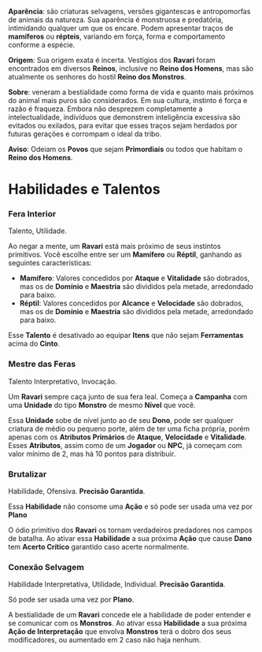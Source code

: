 **Aparência**: são criaturas selvagens, versões gigantescas e antropomorfas de animais da natureza. Sua aparência é monstruosa e predatória, intimidando qualquer um que os encare. Podem apresentar traços de **mamíferos** ou **répteis**, variando em força, forma e comportamento conforme a espécie.

**Origem**: Sua origem exata é incerta. Vestígios dos **Ravari** foram encontrados em diversos **Reinos**, inclusive no **Reino dos Homens**, mas são atualmente os senhores do hostil **Reino dos Monstros**.

**Sobre**: veneram a bestialidade como forma de vida e quanto mais próximos do animal mais puros são considerados. Em sua cultura, instinto é força e razão é fraqueza. Embora não desprezem completamente a intelectualidade, indivíduos que demonstrem inteligência excessiva são evitados ou exilados, para evitar que esses traços sejam herdados por futuras gerações e corrompam o ideal da tribo.

**Aviso**: Odeiam os **Povos** que sejam **Primordiais** ou todos que habitam o **Reino dos Homens**.

# Habilidades e Talentos

### Fera Interior

Talento, Utilidade.

Ao negar a mente, um **Ravari** está mais próximo de seus instintos primitivos. Você escolhe entre ser um **Mamífero** ou **Réptil**, ganhando as seguintes características:
* **Mamífero**: Valores concedidos por **Ataque** e **Vitalidade** são dobrados, mas os de **Domínio** e **Maestria** são divididos pela metade, arredondado para baixo.
* **Réptil**: Valores concedidos por **Alcance** e **Velocidade** são dobrados, mas os de **Domínio** e **Maestria** são divididos pela metade, arredondado para baixo.

Esse **Talento** é desativado ao equipar **Itens** que não sejam **Ferramentas** acima do **Cinto**.

### Mestre das Feras

Talento Interpretativo, Invocação.

Um **Ravari** sempre caça junto de sua fera leal. Começa a **Campanha** com uma **Unidade** do tipo **Monstro** de mesmo **Nível** que você.

Essa **Unidade** sobe de nível junto ao de seu **Dono**, pode ser qualquer criatura de médio ou pequeno porte, além de ter uma ficha própria, porém apenas com os **Atributos Primários** de **Ataque**, **Velocidade** e **Vitalidade**. Esses **Atributos**, assim como de um **Jogador** ou **NPC**, já começam com valor mínimo de 2, mas há 10 pontos para distribuir.

### Brutalizar

Habilidade, Ofensiva. **Precisão Garantida**.

Essa **Habilidade** não consome uma **Ação** e só pode ser usada uma vez por **Plano**

O ódio primitivo dos **Ravari** os tornam verdadeiros predadores nos campos de batalha. Ao ativar essa **Habilidade** a sua próxima **Ação** que cause **Dano** tem **Acerto Crítico** garantido caso acerte normalmente.

### Conexão Selvagem

Habilidade Interpretativa, Utilidade, Individual. **Precisão Garantida**.

Só pode ser usada uma vez por **Plano**.

A bestialidade de um **Ravari** concede ele a habilidade de poder entender e se comunicar com os **Monstros**. Ao ativar essa **Habilidade** a sua próxima **Ação de Interpretação** que envolva **Monstros** terá o dobro dos seus modificadores, ou aumentado em 2 caso não haja nenhum.